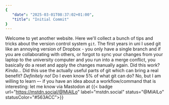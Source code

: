 ```yaml
---
{
   "date": "2025-03-01T08:37:02+01:00",
   "title": "Initial Commit"
}
---
```


Welcome to yet another website. Here we'll collect a bunch of tips and tricks
about the version control system `git`. The first years in uni I used git like
an annoying version of Dropbox - you only have a single branch and if you are
collaborating with others, or forgot to sync your changes from your laptop to
the university computer and you run into a merge conflict, you basically do a
reset and apply the changes manually again. Did this work? _Kinda…_ Did this
use the actually useful parts of git which can bring a real benefit?
_Definitely no!_ Do I even know 5% of what git can do? No, but I am willing to
learn –- if you have an idea about a workflow/command that is interesting: let
me know via Mastodon at
{{< badge url="https://mstdn.social/@MiAlLo" label="mstdn.social" status="@MiAlLo" statusColor="#563ACC">}}
